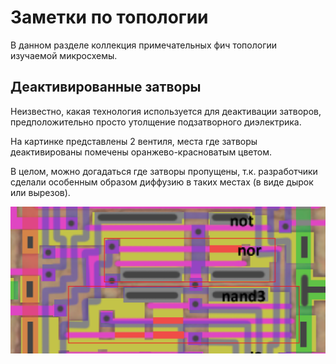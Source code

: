 # Заметки по топологии

В данном разделе коллекция примечательных фич топологии изучаемой микросхемы.

## Деактивированные затворы

Неизвестно, какая технология используется для деактивации затворов, предположительно просто утолщение подзатворного диэлектрика.

На картинке представлены 2 вентиля, места где затворы деактивированы помечены оранжево-красноватым цветом.

В целом, можно догадаться где затворы пропущены, т.к. разработчики сделали особенным образом диффузию в таких местах (в виде дырок или вырезов).

![topo_disabled_gates](imgstore/topo_disabled_gates.png)